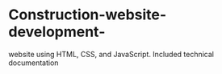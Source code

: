 # Construction-website-development-
website using HTML, CSS, and JavaScript. Included technical documentation
